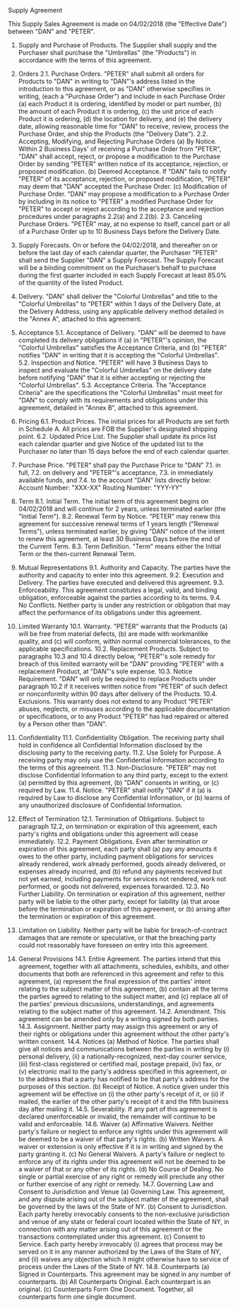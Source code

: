 Supply Agreement

This Supply Sales Agreement is made on 04/02/2018 (the "Effective Date") between "DAN" and "PETER".
1. Supply and Purchase of Products. The Supplier shall supply and the Purchaser shall purchase the "Umbrellas" (the "Products") in accordance with the terms of this agreement.

2. Orders
   2.1. Purchase Orders. "PETER" shall submit all orders for Products to "DAN" in writing to "DAN"'s address listed in the introduction to this agreement, or as "DAN" otherwise specifies in writing, (each a "Purchase Order") and include in each Purchase Order
   (a) each Product it is ordering, identified by model or part number,
   (b) the amount of each Product it is ordering,
   (c) the unit price of each Product it is ordering,
   (d) the location for delivery, and
   (e) the delivery date, allowing reasonable time for "DAN" to receive, review, process the Purchase Order, and ship the Products (the "Delivery Date").
   2.2. Accepting, Modifying, and Rejecting Purchase Orders
   (a) By Notice. Within 2 Business Days' of receiving a Purchase Order from "PETER", "DAN" shall accept, reject, or propose a modification to the Purchase Order by sending "PETER" written notice of its acceptance, rejection, or proposed modification.
   (b) Deemed Acceptance. If "DAN" fails to notify "PETER" of its acceptance, rejection, or proposed modification, "PETER" may deem that "DAN" accepted the Purchase Order.
   (c) Modification of Purchase Order. "DAN" may propose a modification to a Purchase Order by including in its notice to "PETER" a modified Purchase Order for "PETER" to accept or reject according to the acceptance and rejection procedures under paragraphs 2.2(a) and 2.2(b).
   2.3. Canceling Purchase Orders. "PETER" may, at no expense to itself, cancel part or all of a Purchase Order up to 10 Business Days before the Delivery Date.

3. Supply Forecasts. On or before the 04/02/2018, and thereafter on or before the last day of each calendar quarter, the Purchaser "PETER" shall send the Supplier "DAN" a Supply Forecast. The Supply Forecast will be a binding commitment on the Purchaser’s behalf to purchase during the first quarter included in each Supply Forecast at least 85.0% of the quantity of the listed Product.

4. Delivery. "DAN" shall deliver the "Colorful Umbrellas" and title to the "Colorful Umbrellas" to "PETER" within 1 days of the Delivery Date, at the Delivery Address, using any applicable delivery method detailed in the "Annex A", attached to this agreement.

5. Acceptance
   5.1. Acceptance of Delivery. "DAN" will be deemed to have completed its delivery obligations if
   (a) in "PETER"'s opinion, the "Colorful Umbrellas" satisfies the Acceptance Criteria, and
   (b) "PETER" notifies "DAN" in writing that it is accepting the "Colorful Umbrellas".
   5.2. Inspection and Notice. "PETER" will have 3 Business Days to inspect and evaluate the "Colorful Umbrellas" on the delivery date before notifying "DAN" that it is either accepting or rejecting the "Colorful Umbrellas".
   5.3. Acceptance Criteria. The "Acceptance Criteria" are the specifications the "Colorful Umbrellas" must meet for "DAN" to comply with its requirements and obligations under this agreement, detailed in "Annex B", attached to this agreement.

6. Pricing
   6.1.  Product Prices. The initial prices for all Products are set forth in Schedule A. All prices are FOB the Supplier's designated shipping point.
   6.2.  Updated Price List. The Supplier shall update its price list each calendar quarter and give Notice of the updated list to the Purchaser no later than 15 days before the end of each calendar quarter.

7. Purchase Price. "PETER" shall pay the Purchase Price to "DAN"
   7.1. in full,
   7.2. on delivery and "PETER"'s acceptance,
   7.3. in immediately available funds, and
   7.4. to the account "DAN" lists directly below:
   Account Number: "XXX-XX"
   Routing Number: "YYY-YY"

8. Term
   8.1. Initial Term. The initial term of this agreement begins on 04/02/2018 and will continue for 2 years, unless terminated earlier (the "Initial Term").
   8.2. Renewal Term by Notice. "PETER" may renew this agreement for successive renewal terms of 1 years length ("Renewal Terms"), unless terminated earlier, by giving "DAN" notice of the intent to renew this agreement, at least 30 Business Days before the end of the Current Term.
   8.3. Term Definition. "Term" means either the Initial Term or the then-current Renewal Term.

9. Mutual Representations
   9.1. Authority and Capacity. The parties have the authority and capacity to enter into this agreement.
   9.2. Execution and Delivery. The parties have executed and delivered this agreement.
   9.3. Enforceability. This agreement constitutes a legal, valid, and binding obligation, enforceable against the parties according to its terms.
   9.4. No Conflicts. Neither party is under any restriction or obligation that may affect the performance of its obligations under this agreement.

10. Limited Warranty
   10.1. Warranty. "PETER" warrants that the Products
   (a) will be free from material defects,
   (b) are made with workmanlike quality, and
   (c) will conform, within normal commercial tolerances, to the applicable specifications.
   10.2. Replacement Products. Subject to paragraphs 10.3 and 10.4 directly below, "PETER"'s sole remedy for breach of this limited warranty will be "DAN" providing "PETER" with a replacement Product, at "DAN"'s sole expense.
   10.3. Notice Requirement. "DAN" will only be required to replace Products under paragraph 10.2 if it receives written notice from "PETER" of such defect or nonconformity within 90 days after delivery of the Products.
   10.4. Exclusions. This warranty does not extend to any Product "PETER" abuses, neglects, or misuses according to the applicable documentation or specifications, or to any Product "PETER" has had repaired or altered by a Person other than "DAN".

11. Confidentiality
   11.1. Confidentiality Obligation. The receiving party shall hold in confidence all Confidential Information disclosed by the disclosing party to the receiving party.
   11.2. Use Solely for Purpose. A receiving party may only use the Confidential Information according to the terms of this agreement.
   11.3. Non-Disclosure. "PETER" may not disclose Confidential Information to any third party, except to the extent
   (a) permitted by this agreement,
   (b) "DAN" consents in writing, or
   (c) required by Law.
   11.4. Notice. "PETER" shall notify "DAN" if it
   (a) is required by Law to disclose any Confidential Information, or
   (b) learns of any unauthorized disclosure of Confidential Information.

12. Effect of Termination
   12.1. Termination of Obligations. Subject to paragraph 12.2, on termination or expiration of this agreement, each party's rights and obligations under this agreement will cease immediately.
   12.2. Payment Obligations. Even after termination or expiration of this agreement, each party shall
   (a) pay any amounts it owes to the other party, including payment obligations for services already rendered, work already performed, goods already delivered, or expenses already incurred, and
   (b) refund any payments received but not yet earned, including payments for services not rendered, work not performed, or goods not delivered, expenses forwarded.
   12.3. No Further Liability. On termination or expiration of this agreement, neither party will be liable to the other party, except for liability
   (a) that arose before the termination or expiration of this agreement, or
   (b) arising after the termination or expiration of this agreement.

13. Limitation on Liability. Neither party will be liable for breach-of-contract damages that are remote or speculative, or that the breaching party could not reasonably have foreseen on entry into this agreement.

14. General Provisions
   14.1. Entire Agreement. The parties intend that this agreement, together with all attachments, schedules, exhibits, and other documents that both are referenced in this agreement and refer to this agreement,
   (a) represent the final expression of the parties' intent relating to the subject matter of this agreement,
   (b)  contain all the terms the parties agreed to relating to the subject matter, and
   (c) replace all of the parties' previous discussions, understandings, and agreements relating to the subject matter of this agreement.
   14.2. Amendment. This agreement can be amended only by a writing signed by both parties.
   14.3. Assignment. Neither party may assign this agreement or any of their rights or obligations under this agreement without the other party's written consent.
   14.4. Notices
   (a) Method of Notice. The parties shall give all notices and communications between the parties in writing by (i) personal delivery, (ii) a nationally-recognized, next-day courier service, (iii) first-class registered or certified mail, postage prepaid, (iv) fax, or (v) electronic mail to the party's address specified in this agreement, or to the address that a party has notified to be that party's address for the purposes of this section.
   (b) Receipt of Notice. A notice given under this agreement will be effective on
   (i) the other party's receipt of it, or
   (ii) if mailed, the earlier of the other party's receipt of it and the fifth business day after mailing it.
   14.5. Severability. If any part of this agreement is declared unenforceable or invalid, the remainder will continue to be valid and enforceable.
   14.6. Waiver
   (a) Affirmative Waivers. Neither party's failure or neglect to enforce any rights under this agreement will be deemed to be a waiver of that party's rights.
   (b) Written Waivers. A waiver or extension is only effective if it is in writing and signed by the party granting it.
   (c) No General Waivers. A party's failure or neglect to enforce any of its rights under this agreement will not be deemed to be a waiver of that or any other of its rights.
   (d) No Course of Dealing. No single or partial exercise of any right or remedy will preclude any other or further exercise of any right or remedy.
   14.7. Governing Law and Consent to Jurisdiction and Venue
   (a) Governing Law. This agreement, and any dispute arising out of the subject matter of the agreement, shall be governed by the laws of the State of NY.
   (b) Consent to Jurisdiction. Each party hereby irrevocably consents to the non-exclusive jurisdiction and venue of any state or federal court located within the State of NY, in connection with any matter arising out of this agreement or the transactions contemplated under this agreement.
   (c) Consent to Service. Each party hereby irrevocably
   (i) agrees that process may be served on it in any manner authorized by the Laws of the State of NY, and
   (ii) waives any objection which it might otherwise have to service of process under the Laws of the State of NY.
   14.8. Counterparts
   (a) Signed in Counterparts. This agreement may be signed in any number of counterparts.
   (b) All Counterparts Original. Each counterpart is an original.
   (c) Counterparts Form One Document. Together, all counterparts form one single document.